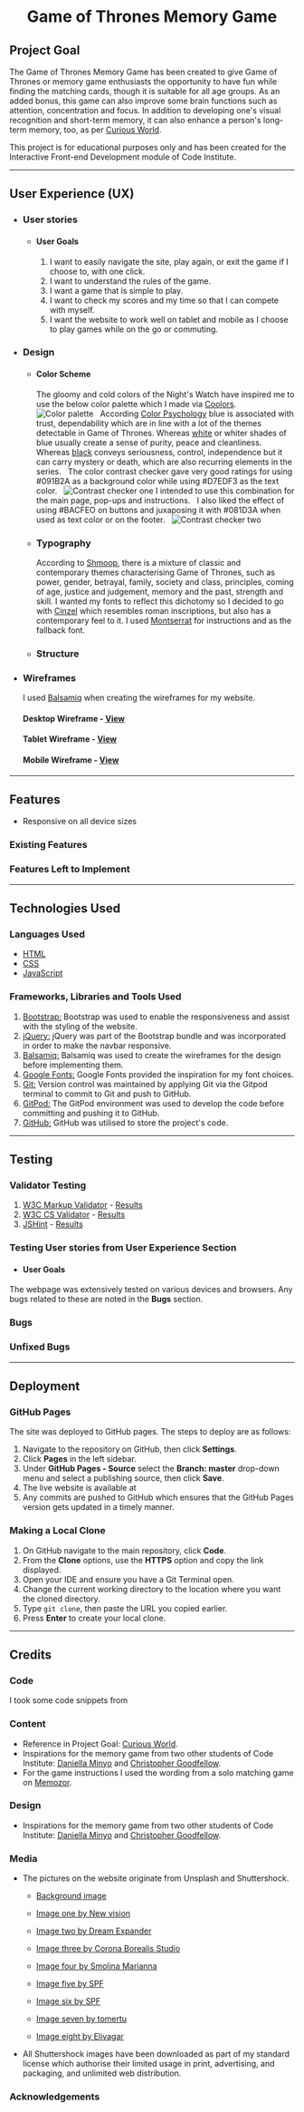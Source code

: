 <div align="center"><h1>Game of Thrones Memory Game</h1></div>

<!-- Space for mockup -->

<!-- [View the live site here]() -->

<!-- [View the repository in GitHub here]() -->

## Project Goal

The Game of Thrones Memory Game has been created to give Game of Thrones or memory game enthusiasts the opportunity to have fun while finding the matching cards, though it is suitable for all age groups. As an added bonus, this game can also improve some brain functions such as attention, concentration and focus. In addition to developing one's visual recognition and short-term memory, it can also enhance a person's long-term memory, too, as per [Curious World](https://www.curiousworld.com/blog/importance-playing-memory-games).

This project is for educational purposes only and has been created for the Interactive Front-end Development module of Code Institute.

---

## User Experience (UX)

* ### User stories
    * #### User Goals

        1. I want to easily navigate the site, play again, or exit the game if I choose to, with one click.
        1. I want to understand the rules of the game.
        1. I want a game that is simple to play.
        1. I want to check my scores and my time so that I can compete with myself.
        1. I want the website to work well on tablet and mobile as I choose to play games while on the go or commuting.

* ### Design
    * #### Color Scheme
        The gloomy and cold colors of the Night's Watch have inspired me to use the below color palette which I made via [Coolors](https://coolors.co/).
        &nbsp;
        ![Color palette](./assets/tests/color-palette.png)
        &nbsp;
        According [Color Psychology](https://coschedule.com/blog/color-psychology-marketing#blue) blue is associated with trust, dependability which are in line with a lot of the themes detectable in Game of Thrones. Whereas [white](https://coschedule.com/blog/color-psychology-marketing#white) or whiter shades of blue usually create a sense of purity, peace and cleanliness. Whereas [black](https://coschedule.com/blog/color-psychology-marketing#black) conveys seriousness, control, independence but it can carry mystery or death, which are also recurring elements in the series.
        &nbsp;
        The color contrast checker gave very good ratings for using #091B2A as a background color while using #D7EDF3 as the text color.
        &nbsp;
        ![Contrast checker one](./assets/tests/contrast-checker-one.png) I intended to use this combination for the main page, pop-ups and instructions. 
        &nbsp;
        I also liked the effect of using #BACFEO on buttons and juxaposing it with #081D3A when used as text color or on the footer.
        &nbsp;
        ![Contrast checker two](./assets/tests/contrast-checker-two.png)

    * ### Typography
        According to [Shmoop](https://www.shmoop.com/study-guides/literature/game-of-thrones-book/themes), there is a mixture of classic and contemporary themes characterising Game of Thrones, such as power, gender, betrayal, family, society and class, principles, coming of age, justice and judgement, memory and the past, strength and skill. I wanted my fonts to reflect this dichotomy so I decided to go with [Cinzel](https://fonts.google.com/specimen/Cinzel?preview.text=Winter%20is%20coming&preview.text_type=custom#glyphs) which resembles roman inscriptions, but also has a contemporary feel to it. I used [Montserrat](https://fonts.google.com/specimen/Montserrat#glyphs) for instructions and as the fallback font.
       
    * ### Structure
        
* ### Wireframes

    I used [Balsamiq](https://balsamiq.com/wireframes/desktop/docs/) when creating the wireframes for my website. 

    #### Desktop Wireframe - [View](./assets/wireframes/desktop-wireframe.png)
    #### Tablet Wireframe - [View](./assets/wireframes/tablet-wireframe.png)
    #### Mobile Wireframe - [View](./assets/wireframes/mobile-wireframe.png)
---
## Features
*  Responsive on all device sizes

### Existing Features

### Features Left to Implement
---
## Technologies Used

### Languages Used
- [HTML](https://en.wikipedia.org/wiki/HTML5)
- [CSS](https://en.wikipedia.org/wiki/CSS)
- [JavaScript](https://en.wikipedia.org/wiki/JavaScript)

### Frameworks, Libraries and Tools Used
1. [Bootstrap:](https://getbootstrap.com/docs/4.6/getting-started/introduction) 
    Bootstrap was used to enable the responsiveness and assist with the styling of the website.
1. [jQuery:](https://jquery.com/)
    jQuery was part of the Bootstrap bundle and was incorporated in order to make the navbar responsive.
1. [Balsamiq:](https://balsamiq.com/wireframes/)
    Balsamiq was used to create the wireframes for the design before implementing them.
1. [Google Fonts:](https://fonts.google.com/)
    Google Fonts provided the inspiration for my font choices.
1. [Git:](https://git-scm.com/)
    Version control was maintained by applying Git via the Gitpod terminal to commit to Git and push to GitHub.
1. [GitPod:](https://www.gitpod.io/)
    The GitPod environment was used to develop the code before committing and pushing it to GitHub.
1. [GitHub:](https://github.com/)
    GitHub was utilised to store the project's code.

---
## Testing

### Validator Testing
1. [W3C Markup Validator](https://jigsaw.w3.org/css-validator/#validate_by_input) - [Results]()
1. [W3C CS Validator](https://jigsaw.w3.org/css-validator/#validate_by_input) - [Results]()
1. [JSHint](https://jshint.com/) - [Results]()
<!-- 1. The [WAVE Chrome Extension Tool](https://wave.webaim.org/extension/) was utilised to ensure better accessibility of each page of the website and made me add legend and label details to the Order and Contact page.-->

### Testing User stories from User Experience Section
* #### User Goals

The webpage was extensively tested on various devices and browsers. Any bugs related to these are noted in the **Bugs** section.

### Bugs

### Unfixed Bugs
---
## Deployment

### GitHub Pages
The site was deployed to GitHub pages. The steps to deploy are as follows:

1. Navigate to the repository on GitHub, then click **Settings**.
1. Click **Pages** in the left sidebar.
1. Under **GitHub Pages - Source** select the **Branch: master** drop-down menu and select a publishing source, then click **Save**.
1. The live website is available at <!---->
1. Any commits are pushed to GitHub which ensures that the GitHub Pages version gets updated in a timely manner.

### Making a Local Clone

1. On GitHub navigate to the main repository, click **Code**.
1. From the **Clone** options, use the **HTTPS** option and copy the link displayed.
1. Open your IDE and ensure you have a Git Terminal open.
1. Change the current working directory to the location where you want the cloned directory.
1. Type ```git clone```, then paste the URL you copied earlier.
1. Press **Enter** to create your local clone.

---
## Credits

### Code

I took some code snippets from 

### Content

* Reference in Project Goal: [Curious World](https://www.curiousworld.com/blog/importance-playing-memory-games).
* Inspirations for the memory game from two other students of Code Institute: [Daniella Minyo](https://daniellaminyo.github.io/Milestone-2/index.html) and [Christopher Goodfellow](https://tawnygoody.github.io/MS2-World-of-Rugby/).
* For the game instructions I used the wording from a solo matching game on [Memozor](https://www.memozor.com/memory-games/big-or-giant/forest).

### Design

* Inspirations for the memory game from two other students of Code Institute: [Daniella Minyo](https://daniellaminyo.github.io/Milestone-2/index.html) and [Christopher Goodfellow](https://tawnygoody.github.io/MS2-World-of-Rugby/).

### Media

 * The pictures on the website originate from Unsplash and  Shuttershock.

    * [Background image](https://unsplash.com/photos/qluz8quWa5Q)

    * [Image one by New vision](https://www.shutterstock.com/image-photo/metal-knight-swords-background-close-concept-572778259)

    * [Image two by Dream Expander](https://www.shutterstock.com/image-illustration/high-resolution-ice-dragon-3d-rendered-1478439548)

    * [Image three by Corona Borealis Studio](https://www.shutterstock.com/image-illustration/medieval-iron-throne-kings-made-weapons-1403501564)

    * [Image four by Smolina Marianna](https://www.shutterstock.com/image-photo/dark-hedges-armoy-northern-ireland-evening-305240981)

    * [Image five by SPF](https://www.shutterstock.com/image-illustration/blazing-flying-arrows-on-black-background-569326987)

    * [Image six by SPF](https://www.shutterstock.com/image-illustration/metal-sword-on-dark-background-snow-743441950)

    * [Image seven by tomertu](https://www.shutterstock.com/image-photo/mysteriousand-magical-image-womans-hand-holding-1149592505)

    * [Image eight by Elivagar ](https://www.shutterstock.com/image-vector/great-houses-minimalistic-icons-song-ice-692104405)

* All Shuttershock images have been downloaded as part of my standard license which authorise their limited usage in print, advertising, and packaging, and unlimited web distribution.

### Acknowledgements

<!--I would like to thank you to my Mentor for his helpful feedback, and also to the Slack community who had dealt with the same issues that I encountered during the development of this project. It was tremendously useful to have access to their previous challenges and their solutions. -->